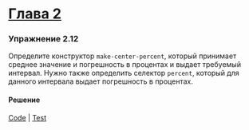 # [Глава 2](../index.md#Глава-2-Построение-абстракций-с-помощью-данных)

### Упражнение 2.12
Определите конструктор `make-center-percent`, который принимает среднее значение и погрешность в процентах и выдает требуемый интервал. Нужно также определить селектор `percent`, который для данного интервала выдает погрешность в процентах.

#### Решение
[Code](../../src/sicp/chapter02/2_12.clj) | [Test](../../test/sicp/chapter02/2_12_test.clj)
